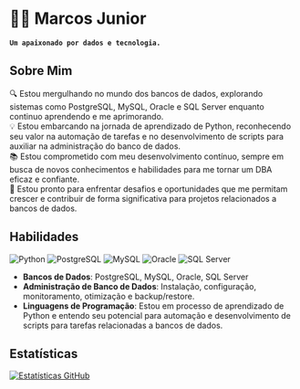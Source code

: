 # 🏄‍♂️ Marcos Junior

**`Um apaixonado por dados e tecnologia.`**

## Sobre Mim
🔍 Estou mergulhando no mundo dos bancos de dados, explorando sistemas como PostgreSQL, MySQL, Oracle e SQL Server enquanto continuo aprendendo e me aprimorando.\
💡 Estou embarcando na jornada de aprendizado de Python, reconhecendo seu valor na automação de tarefas e no desenvolvimento de scripts para auxiliar na administração do banco de dados.\
📚 Estou comprometido com meu desenvolvimento contínuo, sempre em busca de novos conhecimentos e habilidades para me tornar um DBA eficaz e confiante.\
🌱 Estou pronto para enfrentar desafios e oportunidades que me permitam crescer e contribuir de forma significativa para projetos relacionados a bancos de dados.

## Habilidades
![Python](https://img.shields.io/badge/Python-14354C?style=for-the-badge&logo=python&logoColor=white)
![PostgreSQL](https://img.shields.io/badge/PostgreSQL-316192?style=for-the-badge&logo=postgresql&logoColor=white)
![MySQL](https://img.shields.io/badge/MySQL-005C84?style=for-the-badge&logo=mysql&logoColor=white)
![Oracle](https://img.shields.io/badge/Oracle-F80000?style=for-the-badge&logo=oracle&logoColor=black)
![SQL Server](https://img.shields.io/badge/Microsoft_SQL_Server-CC2927?style=for-the-badge&logo=microsoft-sql-server&logoColor=white)
- **Bancos de Dados**: PostgreSQL, MySQL, Oracle, SQL Server
- **Administração de Banco de Dados**: Instalação, configuração, monitoramento, otimização e backup/restore.
- **Linguagens de Programação**: Estou em processo de aprendizado de Python e entendo seu potencial para automação e desenvolvimento de scripts para tarefas relacionadas a bancos de dados.

## Estatísticas
[![Estatísticas GitHub](https://github-readme-stats.vercel.app/api?username=HasDieD013&show_icons=true&theme=radical)](https://github.com/seu-usuario-github)




